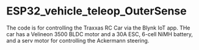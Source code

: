 # ESP32_vehicle_teleop_OuterSense

The code is for controlling the Traxxas RC Car via the Blynk IoT app. THe car has a Velineon 3500 BLDC motor and a 30A ESC, 6-cell NiMH battery, and a serv motor for controlling the Ackermann steering. 

